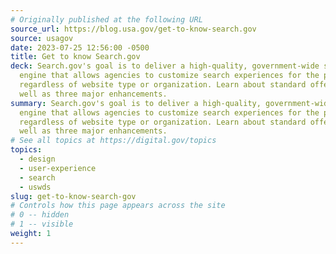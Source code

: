 ```yaml
---
# Originally published at the following URL
source_url: https://blog.usa.gov/get-to-know-search.gov
source: usagov
date: 2023-07-25 12:56:00 -0500
title: Get to know Search.gov
deck: Search.gov's goal is to deliver a high-quality, government-wide search
  engine that allows agencies to customize search experiences for the public,
  regardless of website type or organization. Learn about standard offerings, as
  well as three major enhancements.
summary: Search.gov's goal is to deliver a high-quality, government-wide search
  engine that allows agencies to customize search experiences for the public,
  regardless of website type or organization. Learn about standard offerings, as
  well as three major enhancements.
# See all topics at https://digital.gov/topics
topics:
  - design
  - user-experience
  - search
  - uswds
slug: get-to-know-search-gov
# Controls how this page appears across the site
# 0 -- hidden
# 1 -- visible
weight: 1
---
```

